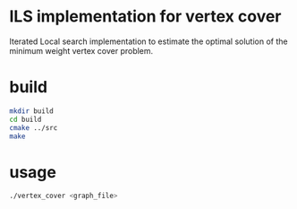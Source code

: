 # ILS implementation for vertex cover
Iterated Local search implementation to estimate the optimal solution of the minimum weight vertex cover problem.

# build
```bash
mkdir build
cd build
cmake ../src
make
```

# usage 
```bash
./vertex_cover <graph_file>
```
